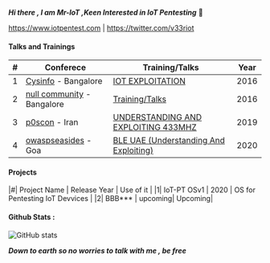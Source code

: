 ***Hi there , I am Mr-IoT ,Keen Interested in IoT Pentesting*** 👋

https://www.iotpentest.com | https://twitter.com/v33riot

#### Talks and Trainings 
| # | Conferece | Training/Talks | Year |
| ---|---|---|---|
|1| [Cysinfo](https://cysinfo.com/) - Bangalore | [IOT EXPLOITATION](https://cysinfo.com/8th-meetup-iot-exploitation/) | 2016
|2|[null community](null.community) - Bangalore | [Training/Talks](https://null.community/profile/3556-veerababu-mr-iot) | 2016
|3|[p0scon](https://www.poscon.ir) - Iran | [UNDERSTANDING AND EXPLOITING 433MHZ](https://www.poscon.ir/2019/) | 2019
|4|[owaspseasides](https://www.owaspseasides.com/) - Goa |[BLE UAE (Understanding And Exploiting)](https://www.owaspseasides.com/sessions/ble_uae/) | 2020

#### Projects 
|#| Project Name | Release Year | Use of it |
|1| IoT-PT OSv1  | 2020 | OS for Pentesting IoT Devvices |
|2| BBB*** | upcoming| Upcoming|



#### Github Stats :
![GitHub stats](https://github-readme-stats.vercel.app/api?username=v33ru&count_private=true&show_icons=true)


***Down to earth so no worries to talk with me , be free***
